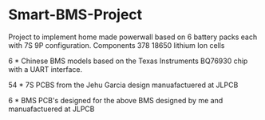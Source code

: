 # Smart-BMS-Project
Project to implement home made powerwall based on 6 battery packs each with 7S 9P configuration.
Components
  378 18650 lithium Ion cells
  
  6  * Chinese BMS models based on the Texas Instruments BQ76930 chip with a UART interface.
  
  54 * 7S PCBS from the Jehu Garcia design manuafactuered at JLPCB
  
  6  * BMS PCB's designed for the above BMS designed by me and manuafactuered at JLPCB
  
